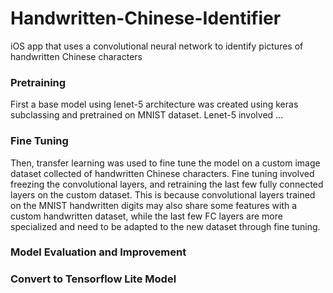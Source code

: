 # Handwritten-Chinese-Identifier
iOS app that uses a convolutional neural network to identify pictures of handwritten Chinese characters 

### Pretraining
First a base model using lenet-5 architecture was created using keras subclassing and pretrained on MNIST dataset. Lenet-5 involved ... 

### Fine Tuning
Then, transfer learning was used to fine tune the model on a custom image dataset collected of handwritten Chinese characters. Fine tuning involved freezing the convolutional layers, and retraining the last few fully connected layers on the custom dataset. This is because convolutional layers trained on the MNIST handwritten digits may also share some features with a custom handwritten dataset, while the last few FC layers are more specialized and need to be adapted to the new dataset through fine tuning. 

### Model Evaluation and Improvement 

### Convert to Tensorflow Lite Model

### 



